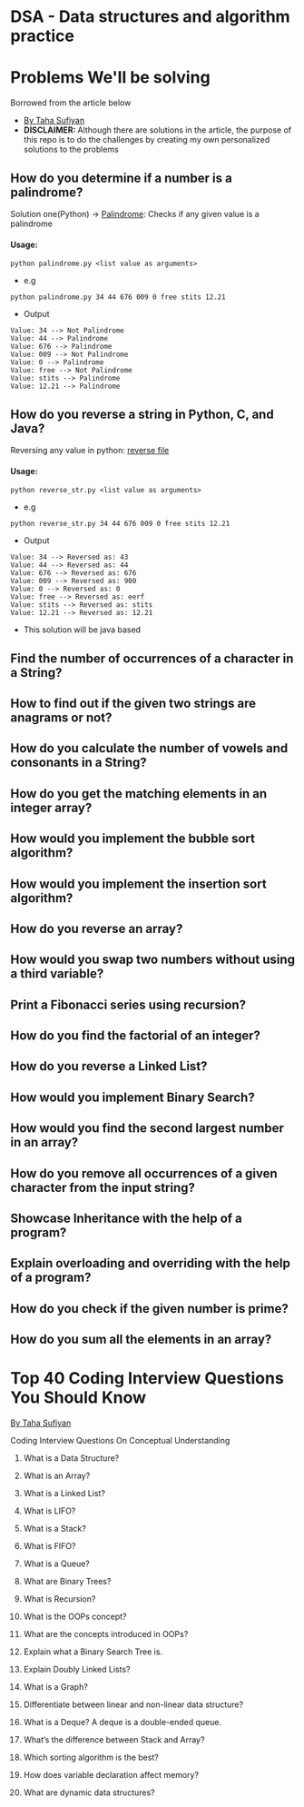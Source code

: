 # DSA - Data structures and algorithm practice
# Problems We'll be solving
<p>Borrowed from the article below</p>

* [By Taha Sufiyan](https://www.simplilearn.com/coding-interview-questions-article)
* <b>DISCLAIMER: </b> Although there are solutions in the article, the purpose of this repo is to do the challenges by creating my own personalized solutions to the problems

## How do you determine if a number is a palindrome?
Solution one(Python) -> [Palindrome](palindrome.py): Checks if any given value is a palindrome
#### Usage:

```
python palindrome.py <list value as arguments>
```
- e.g

```
python palindrome.py 34 44 676 009 0 free stits 12.21
```
- Output

```
Value: 34 --> Not Palindrome
Value: 44 --> Palindrome
Value: 676 --> Palindrome
Value: 009 --> Not Palindrome
Value: 0 --> Palindrome
Value: free --> Not Palindrome
Value: stits --> Palindrome
Value: 12.21 --> Palindrome
```
## How do you reverse a string in Python, C, and Java?
Reversing any value in python: [reverse file](reverse_string.py)
#### Usage:

```
python reverse_str.py <list value as arguments>
```
- e.g

```
python reverse_str.py 34 44 676 009 0 free stits 12.21
```
- Output

```
Value: 34 --> Reversed as: 43
Value: 44 --> Reversed as: 44
Value: 676 --> Reversed as: 676
Value: 009 --> Reversed as: 900
Value: 0 --> Reversed as: 0
Value: free --> Reversed as: eerf
Value: stits --> Reversed as: stits
Value: 12.21 --> Reversed as: 12.21
```

* This solution will be java based

## Find the number of occurrences of a character in a String?
## How to find out if the given two strings are anagrams or not?
## How do you calculate the number of vowels and consonants in a String?
## How do you get the matching elements in an integer array?
## How would you implement the bubble sort algorithm?
## How would you implement the insertion sort algorithm?
## How do you reverse an array?
## How would you swap two numbers without using a third variable?
## Print a Fibonacci series using recursion?
## How do you find the factorial of an integer?
## How do you reverse a Linked List?
## How would you implement Binary Search?
## How would you find the second largest number in an array?
## How do you remove all occurrences of a given character from the input string?
## Showcase Inheritance with the help of a program?
## Explain overloading and overriding with the help of a program?
## How do you check if the given number is prime?
## How do you sum all the elements in an array?

# Top 40 Coding Interview Questions You Should Know
[By Taha Sufiyan](https://www.simplilearn.com/coding-interview-questions-article)

Coding Interview Questions On Conceptual Understanding

1. What is a Data Structure?
2. What is an Array?
3. What is a Linked List?
4. What is LIFO?
5. What is a Stack?
6. What is FIFO?
7. What is a Queue?
8. What are Binary Trees?
9. What is Recursion?

10. What is the OOPs concept?
11. What are the concepts introduced in OOPs?
12. Explain what a Binary Search Tree is.
13. Explain Doubly Linked Lists?
14. What is a Graph?
15. Differentiate between linear and non-linear data structure?
16. What is a Deque?
A deque is a double-ended queue.
17. What’s the difference between Stack and Array?
18. Which sorting algorithm is the best?
19. How does variable declaration affect memory?
20. What are dynamic data structures?



